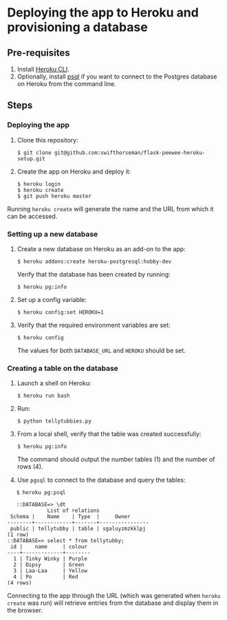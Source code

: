 # Deploying the app to Heroku and provisioning a database

## Pre-requisites

1. Install [Heroku CLI](https://devcenter.heroku.com/articles/heroku-cli).
1. Optionally, install [psql](https://devcenter.heroku.com/articles/heroku-postgresql#pg-psql) if you want to connect to the Postgres
database on Heroku from the command line.


## Steps

### Deploying the app

1. Clone this repository:
    ```shell
    $ git clone git@github.com:swifthorseman/flask-peewee-heroku-setup.git
    ```
1. Create the app on Heroku and deploy it:
   ```shell
   $ heroku login
   $ heroku create
   $ git push heroku master
   ```

Running `heroku create` will generate the name and the URL from which it can be accessed.

### Setting up a new database

1. Create a new database on Heroku as an add-on to the app:
   ```shell
   $ heroku addons:create heroku-postgresql:hobby-dev
   ```
   Verify that the database has been created by running:
   ```shell
   $ heroku pg:info
   ```
1. Set up a config variable:
   ```shell
   $ heroku config:set HEROKU=1
   ```
1. Verify that the required environment variables are set:
   ```shell
   $ heroku config
   ```
   The values for both `DATABASE_URL` and `HEROKU` should be set.

### Creating a table on the database

1. Launch a shell on Heroku:
   ```shell
   $ heroku run bash
   ```
1. Run:
   ```shell
   $ python tellytubbies.py
   ```
1. From a local shell, verify that the table was created successfully:
   ```shell
   $ heroku pg:info
   ```
   The command should output the number tables (1) and the number of rows (4).

1. Use `pgsql` to connect to the database and query the tables:

```
   $ heroku pg:psql

   ::DATABASE=> \dt
             List of relations
 Schema |    Name    | Type  |     Owner
--------+------------+-------+----------------
 public | tellytubby | table | sgaluyzmzkklpj
(1 row)
::DATABASE=> select * from tellytubby;
 id |    name     | colour
----+-------------+--------
  1 | Tinky Winky | Purple
  2 | Dipsy       | Green
  3 | Laa-Laa     | Yellow
  4 | Po          | Red
(4 rows)
```

Connecting to the app through the URL (which was generated when `heroku create` was run) will retrieve entries from the database and display them in the browser.
